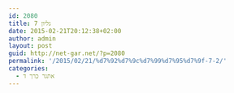 ```yaml
---
id: 2080
title: גליון 7
date: 2015-02-21T20:12:38+02:00
author: admin
layout: post
guid: http://net-gar.net/?p=2080
permalink: '/2015/02/21/%d7%92%d7%9c%d7%99%d7%95%d7%9f-7-2/'
categories:
  - אתגר כרך ד
---
```

